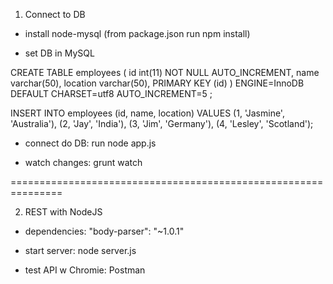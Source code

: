 
1. Connect to DB

- install node-mysql
(from package.json run npm install)

- set DB in MySQL

CREATE TABLE employees (
  id int(11) NOT NULL AUTO_INCREMENT,
  name varchar(50),
  location varchar(50),
  PRIMARY KEY (id)
) ENGINE=InnoDB  DEFAULT CHARSET=utf8 AUTO_INCREMENT=5 ;

INSERT INTO employees (id, name, location) VALUES
(1, 'Jasmine', 'Australia'),
(2, 'Jay', 'India'),
(3, 'Jim', 'Germany'),
(4, 'Lesley', 'Scotland');

- connect do DB: run node app.js

- watch changes: grunt watch

===============================================================

2. REST with NodeJS

- dependencies: "body-parser": "~1.0.1"

- start server: node server.js 

- test API w Chromie: Postman
